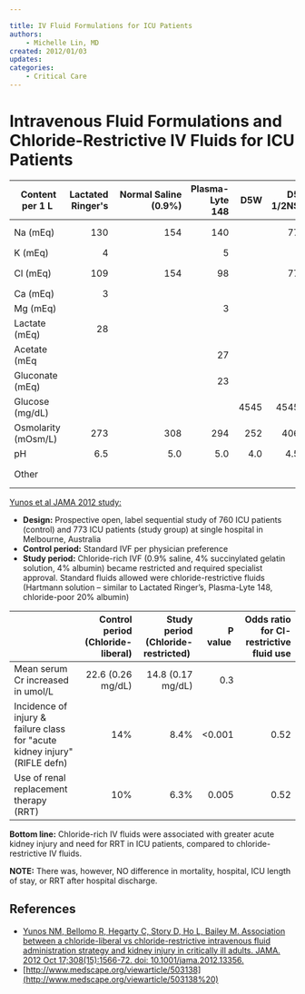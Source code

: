 ```yaml
---

title: IV Fluid Formulations for ICU Patients
authors:
    - Michelle Lin, MD
created: 2012/01/03
updates:
categories:
    - Critical Care
---
```


# Intravenous Fluid Formulations and Chloride-Restrictive IV Fluids for ICU Patients

|  Content per 1 L    | Lactated Ringer's |  Normal Saline (0.9%) | Plasma-Lyte 148 |  D5W | D5 1/2NS |     5% albumin |
| ------------------- | ----------------: | --------------------: | --------------: | ---: | -------: | -------------: |
| Na (mEq)            |               130 |                   154 |             140 |      |       77 |        130-160 |
| K (mEq)             |                 4 |                       |               5 |      |          |         &lt; 1 |
| Cl (mEq)            |               109 |                   154 |              98 |      |       77 |        130-160 |
| Ca (mEq)            |                 3 |                       |                 |      |          |                |
| Mg (mEq)            |                   |                       |               3 |      |          |                |
| Lactate (mEq)       |                28 |                       |                 |      |          |                |
| Acetate (mEq        |                   |                       |              27 |      |          |                |
| Gluconate (mEq)     |                   |                       |              23 |      |          |                |
| Glucose (mg/dL)     |                   |                       |                 | 4545 |     4545 |                |
| Osmolarity (mOsm/L) |               273 |                   308 |             294 |  252 |      406 |            309 |
| pH                  |               6.5 |                   5.0 |             5.0 |  4.0 |      4.5 |        6.4-7.4 |
| Other               |                   |                       |                 |      |          | 50 g/L albumin |

[Yunos et al JAMA 2012 study:](https://www.ncbi.nlm.nih.gov/pubmed/?term=23073953)

- **Design:** Prospective open, label sequential study of 760 ICU patients (control) and 773 ICU patients (study group) at single hospital in Melbourne, Australia
- **Control period:** Standard IVF per physician preference
- **Study period:** Chloride-rich IVF (0.9% saline, 4% succinylated gelatin solution, 4% albumin) became restricted and required specialist approval. Standard fluids allowed were chloride-restrictive fluids (Hartmann solution – similar to Lactated Ringer’s, Plasma-Lyte 148, chloride-poor 20% albumin)

|                                                                            |  Control period (Chloride-liberal) | Study period (Chloride-restricted)  |  P value  | Odds ratio for Cl-restrictive  fluid use |
| -------------------------------------------------------------------------- | ---------------------------------: | ----------------------------------: | --------: | ---------------------------------------: |
| Mean serum Cr increased in umol/L                                          |                  22.6 (0.26 mg/dL) |                   14.8 (0.17 mg/dL) |       0.3 |                                          |
| Incidence of injury & failure class for "acute kidney injury" (RIFLE defn) |                                14% |                                8.4% | &lt;0.001 |                                     0.52 |
| Use of renal replacement therapy (RRT)                                     |                                10% |                                6.3% |     0.005 |                                     0.52 |

**Bottom line:** Chloride-rich IV fluids were associated with greater acute kidney injury and need for RRT in ICU patients, compared to chloride-restrictive IV fluids. 

**NOTE:** There was, however, NO difference in mortality, hospital, ICU length of stay, or RRT after hospital discharge.

## References

- [Yunos NM, Bellomo R, Hegarty C, Story D, Ho L, Bailey M. Association between a chloride-liberal vs chloride-restrictive intravenous fluid administration strategy and kidney injury in critically ill adults. JAMA. 2012 Oct 17;308(15):1566-72. doi: 10.1001/jama.2012.13356.](https://www.ncbi.nlm.nih.gov/pubmed/?term=23073953)
- [http://www.medscape.org/viewarticle/503138](http://www.medscape.org/viewarticle/503138%20)
